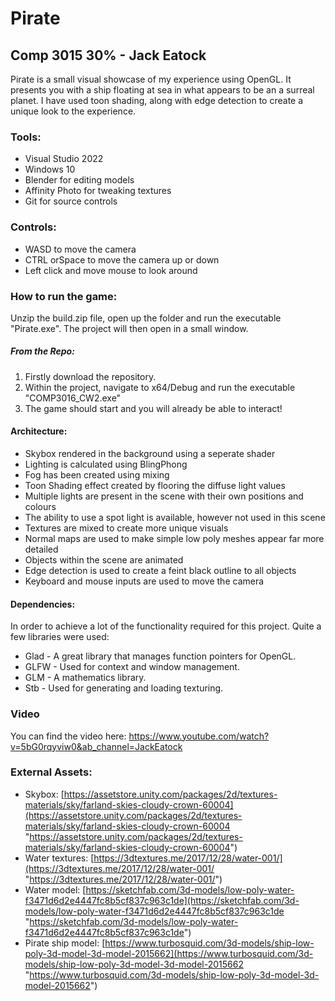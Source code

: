 # Pirate
## Comp 3015 30% - Jack Eatock

Pirate is a small visual showcase of my experience using OpenGL. It presents you with a ship floating at sea in what appears to be an a surreal planet. I have used toon shading, along with edge detection to create a unique look to the experience.

### Tools:
- Visual Studio 2022
- Windows 10
- Blender for editing models
- Affinity Photo for tweaking textures
- Git for source controls

### Controls:
- WASD to move the camera
- CTRL orSpace to move the camera up or down
- Left click and move mouse to look around

### How to run the game:
Unzip the build.zip file, open up the folder and run the executable "Pirate.exe".
The project will then open in a small window.

##### From the Repo:
 1. Firstly download the repository.
 2. Within the project, navigate to x64/Debug and run the executable "COMP3016_CW2.exe"
 3. The game should start and you will already be able to interact! 

#### Architecture:
- Skybox rendered in the background using a seperate shader
- Lighting is calculated using BlingPhong
- Fog has been created using mixing
- Toon Shading effect created by flooring the diffuse light values
- Multiple lights are present in the scene with their own positions and colours
- The ability to use a spot light is available, however not used in this scene
- Textures are mixed to create more unique visuals
- Normal maps are used to make simple low poly meshes appear far more detailed
- Objects within the scene are animated
- Edge detection is used to create a feint black outline to all objects
- Keyboard and mouse inputs are used to move the camera

#### Dependencies:
 In order to achieve a lot of the functionality required for this project. Quite a few libraries were used:
- Glad - A great library that manages function pointers for OpenGL.
- GLFW - Used for context and window management.
- GLM - A mathematics library.
- Stb - Used for generating and loading texturing.

### Video
You can find the video here: https://www.youtube.com/watch?v=5bG0rqyviw0&ab_channel=JackEatock

### External Assets:
- Skybox: [https://assetstore.unity.com/packages/2d/textures-materials/sky/farland-skies-cloudy-crown-60004](https://assetstore.unity.com/packages/2d/textures-materials/sky/farland-skies-cloudy-crown-60004 "https://assetstore.unity.com/packages/2d/textures-materials/sky/farland-skies-cloudy-crown-60004")
- Water textures: [https://3dtextures.me/2017/12/28/water-001/](https://3dtextures.me/2017/12/28/water-001/ "https://3dtextures.me/2017/12/28/water-001/")
- Water model: [https://sketchfab.com/3d-models/low-poly-water-f3471d6d2e4447fc8b5cf837c963c1de](https://sketchfab.com/3d-models/low-poly-water-f3471d6d2e4447fc8b5cf837c963c1de "https://sketchfab.com/3d-models/low-poly-water-f3471d6d2e4447fc8b5cf837c963c1de")
- Pirate ship model: [https://www.turbosquid.com/3d-models/ship-low-poly-3d-model-3d-model-2015662](https://www.turbosquid.com/3d-models/ship-low-poly-3d-model-3d-model-2015662 "https://www.turbosquid.com/3d-models/ship-low-poly-3d-model-3d-model-2015662")
